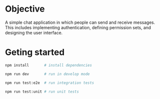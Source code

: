# Objective
A simple chat application in which people can send and receive messages. This includes implementing authentication, defining permission sets, and designing the user interface.

# Geting started

```bash
npm install       # install dependencies

npm run dev       # run in develop mode

npm run test:e2e  # run integration tests

npm run test:unit # run unit tests

```
